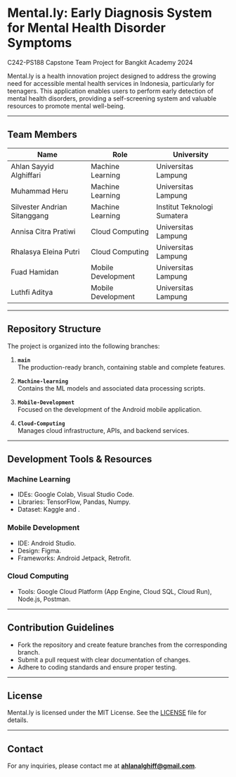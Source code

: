 # Mental.ly: Early Diagnosis System for Mental Health Disorder Symptoms

C242-PS188 Capstone Team Project for Bangkit Academy 2024 

Mental.ly is a health innovation project designed to address the growing need for accessible mental health services in Indonesia, particularly for teenagers. This application enables users to perform early detection of mental health disorders, providing a self-screening system and valuable resources to promote mental well-being.

---

## Team Members

| Name                        | Role                 | University              |
|-----------------------------|----------------------|--------------------------|
| Ahlan Sayyid Alghiffari     | Machine Learning     | Universitas Lampung      |
| Muhammad Heru              | Machine Learning     | Universitas Lampung      |
| Silvester Andrian Sitanggang| Machine Learning     | Institut Teknologi Sumatera |
| Annisa Citra Pratiwi        | Cloud Computing      | Universitas Lampung      |
| Rhalasya Eleina Putri       | Cloud Computing      | Universitas Lampung      |
| Fuad Hamidan               | Mobile Development   | Universitas Lampung      |
| Luthfi Aditya              | Mobile Development   | Universitas Lampung      |

---

## Repository Structure

The project is organized into the following branches:

1. **`main`**  
   The production-ready branch, containing stable and complete features.

2. **`Machine-learning`**  
   Contains the ML models and associated data processing scripts.

3. **`Mobile-Development`**  
   Focused on the development of the Android mobile application.

4. **`Cloud-Computing`**  
   Manages cloud infrastructure, APIs, and backend services.

---

## Development Tools & Resources

### Machine Learning
- IDEs: Google Colab, Visual Studio Code.
- Libraries: TensorFlow, Pandas, Numpy.
- Dataset: Kaggle and .

### Mobile Development
- IDE: Android Studio.
- Design: Figma.
- Frameworks: Android Jetpack, Retrofit.

### Cloud Computing
- Tools: Google Cloud Platform (App Engine, Cloud SQL, Cloud Run), Node.js, Postman.

---

## Contribution Guidelines

- Fork the repository and create feature branches from the corresponding branch.
- Submit a pull request with clear documentation of changes.
- Adhere to coding standards and ensure proper testing.

---

## License

Mental.ly is licensed under the MIT License. See the [LICENSE](LICENSE) file for details.

---

## Contact

For any inquiries, please contact me at **ahlanalghiff@gmail.com**.
